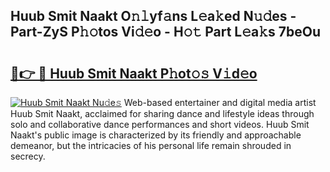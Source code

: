 ## Huub Smit Naakt O𝚗𝚕yf𝚊ns L𝚎a𝚔ed N𝚞𝚍es - Part-ZyS P𝚑𝚘tos Vi𝚍𝚎o - H𝚘𝚝 Part L𝚎a𝚔s 7beOu

# <h2><a href="http://kf0bvu.oniu.top/?m=Huub+Smit+Naakt">🔗👉 🔴 Huub Smit Naakt P𝚑ot𝚘𝚜 V𝚒d𝚎o</a></h2>

[![Huub Smit Naakt Nu𝚍e𝚜](https://i.imgur.com/0qMVB7G.gif)](http://kf0bvu.oniu.top/?m=Huub+Smit+Naakt)
Web-based entertainer and digital media artist Huub Smit Naakt, acclaimed for sharing dance and lifestyle ideas through solo and collaborative dance performances and short videos. Huub Smit Naakt's public image is characterized by its friendly and approachable demeanor, but the intricacies of his personal life remain shrouded in secrecy.  
